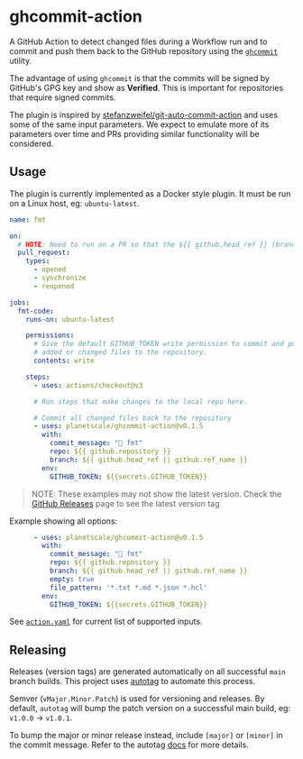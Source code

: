 # ghcommit-action

A GitHub Action to detect changed files during a Workflow run and to commit and
push them back to the GitHub repository using the [`ghcommit`](https://github.com/planetscale/ghcommit) utility.

The advantage of using `ghcommit` is that the commits will be signed by GitHub's
GPG key and show as **Verified**. This is important for repositories that require
signed commits.

The plugin is inspired by [stefanzweifel/git-auto-commit-action](https://github.com/stefanzweifel/git-auto-commit-action)
and uses some of the same input parameters. We expect to emulate more of its
parameters over time and PRs providing similar functionality will be considered.

## Usage

The plugin is currently implemented as a Docker style plugin. It must be run on
a Linux host, eg: `ubuntu-latest`.

```yaml
name: fmt

on:
  # NOTE: Need to run on a PR so that the ${{ github.head_ref }} (branch) is non-null
  pull_request:
    types:
      - opened
      - synchronize
      - reopened

jobs:
  fmt-code:
    runs-on: ubuntu-latest

    permissions:
      # Give the default GITHUB_TOKEN write permission to commit and push the
      # added or changed files to the repository.
      contents: write

    steps:
      - uses: actions/checkout@v3

      # Run steps that make changes to the local repo here.

      # Commit all changed files back to the repository
      - uses: planetscale/ghcommit-action@v0.1.5
        with:
          commit_message: "🤖 fmt"
          repo: ${{ github.repository }}
          branch: ${{ github.head_ref || github.ref_name }}
        env:
          GITHUB_TOKEN: ${{secrets.GITHUB_TOKEN}}
```

> NOTE: These examples may not show the latest version. Check the [GitHub Releases](https://github.com/planetscale/ghcommit-action/releases) page to see the latest version tag

Example showing all options:

```yaml
      - uses: planetscale/ghcommit-action@v0.1.5
        with:
          commit_message: "🤖 fmt"
          repo: ${{ github.repository }}
          branch: ${{ github.head_ref || github.ref_name }}
          empty: true
          file_pattern: '*.txt *.md *.json *.hcl'
        env:
          GITHUB_TOKEN: ${{secrets.GITHUB_TOKEN}}
```

See [`action.yaml`](./action.yaml) for current list of supported inputs.

## Releasing

Releases (version tags) are generated automatically on all successful `main` branch builds.
This project uses [autotag](https://github.com/pantheon-systems/autotag) to automate this process.

Semver (`vMajor.Minor.Patch`) is used for versioning and releases. By default, `autotag` will
bump the patch version on a successful main build, eg: `v1.0.0` -> `v1.0.1`.

To bump the major or minor release instead, include `[major]` or `[minor]` in the commit message.
Refer to the autotag [docs](https://github.com/pantheon-systems/autotag#incrementing-major-and-minor-versions)
for more details.
